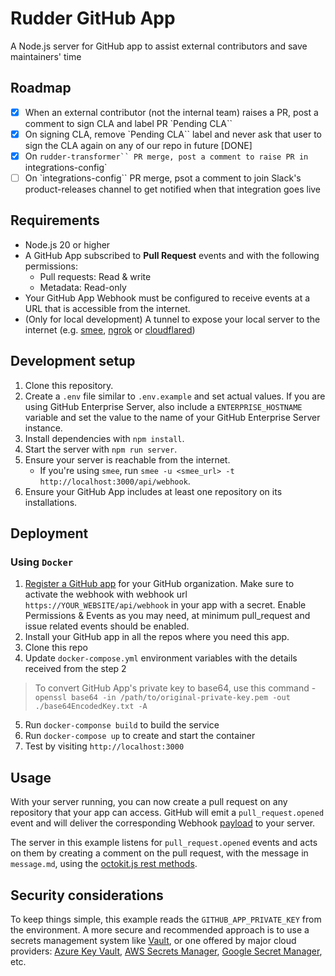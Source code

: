# Rudder GitHub App

A Node.js server for GitHub app to assist external contributors and save maintainers' time

## Roadmap

- [x] When an external contributor (not the internal team) raises a PR, post a comment to sign CLA and label PR `Pending CLA``
- [x] On signing CLA, remove `Pending CLA`` label and never ask that user to sign the CLA again on any of our repo in future [DONE]
- [x] On `rudder-transformer`` PR merge, post a comment to raise PR in `integrations-config`
- [ ] On `integrations-config`` PR merge, psot a comment to join Slack's product-releases channel to get notified when that integration goes live

## Requirements

- Node.js 20 or higher
- A GitHub App subscribed to **Pull Request** events and with the following permissions:
  - Pull requests: Read & write
  - Metadata: Read-only
- Your GitHub App Webhook must be configured to receive events at a URL that is accessible from the internet.
- (Only for local development) A tunnel to expose your local server to the internet (e.g. [smee](https://smee.io/), [ngrok](https://ngrok.com/) or [cloudflared](https://developers.cloudflare.com/cloudflare-one/connections/connect-apps/install-and-setup/tunnel-guide/local/))

## Development setup

1. Clone this repository.
2. Create a `.env` file similar to `.env.example` and set actual values. If you are using GitHub Enterprise Server, also include a `ENTERPRISE_HOSTNAME` variable and set the value to the name of your GitHub Enterprise Server instance.
3. Install dependencies with `npm install`.
4. Start the server with `npm run server`.
5. Ensure your server is reachable from the internet.
    - If you're using `smee`, run `smee -u <smee_url> -t http://localhost:3000/api/webhook`.
6. Ensure your GitHub App includes at least one repository on its installations.

## Deployment

### Using `Docker`

1. [Register a GitHub app](https://docs.github.com/en/apps/creating-github-apps/registering-a-github-app/registering-a-github-app) for your GitHub organization. Make sure to activate the webhook with webhook url `https://YOUR_WEBSITE/api/webhook` in your app with a secret. Enable Permissions & Events as you may need, at minimum pull_request and issue related events should be enabled.
2. Install your GitHub app in all the repos where you need this app.
3. Clone this repo
4. Update `docker-compose.yml` environment variables with the details received from the step 2
> To convert GitHub App's private key to base64, use this command - `openssl base64 -in /path/to/original-private-key.pem -out ./base64EncodedKey.txt -A`
5. Run `docker-componse build` to build the service
6. Run `docker-compose up` to create and start the container
7. Test by visiting `http://localhost:3000`

## Usage

With your server running, you can now create a pull request on any repository that
your app can access. GitHub will emit a `pull_request.opened` event and will deliver
the corresponding Webhook [payload](https://docs.github.com/webhooks-and-events/webhooks/webhook-events-and-payloads#pull_request) to your server.

The server in this example listens for `pull_request.opened` events and acts on
them by creating a comment on the pull request, with the message in `message.md`,
using the [octokit.js rest methods](https://github.com/octokit/octokit.js#octokitrest-endpoint-methods).

## Security considerations

To keep things simple, this example reads the `GITHUB_APP_PRIVATE_KEY` from the
environment. A more secure and recommended approach is to use a secrets management system
like [Vault](https://www.vaultproject.io/use-cases/key-management), or one offered
by major cloud providers:
[Azure Key Vault](https://learn.microsoft.com/en-us/azure/key-vault/secrets/quick-create-node?tabs=windows),
[AWS Secrets Manager](https://docs.aws.amazon.com/AWSJavaScriptSDK/v3/latest/clients/client-secrets-manager/),
[Google Secret Manager](https://cloud.google.com/nodejs/docs/reference/secret-manager/latest),
etc.

